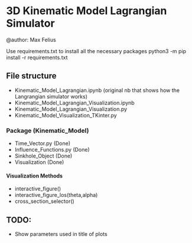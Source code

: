 # 3D Kinematic Model Lagrangian Simulator 
@author: Max Felius

Use requirements.txt to install all the necessary packages
python3 -m pip install -r requirements.txt

## File structure
- Kinematic_Model_Lagrangian.ipynb (original nb that shows how the Langrangian simulator works)
- Kinematic_Model_Lagrangian_Visualization.ipynb
- Kinematic_Model_Lagrangian_Visualization.py
- Kinematic_Model_Visualization_TKinter.py

### Package (Kinematic_Model)
- Time_Vector.py (Done)
- Influence_Functions.py (Done)
- Sinkhole_Object (Done)
- Visualization (Done)

#### Visualization Methods
- interactive_figure()
- interactive_figure_los(theta,alpha)
- cross_section_selector() 

## TODO:
- Show parameters used in title of plots
